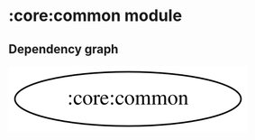 # :core:common module
## Dependency graph
![Dependency graph](../../docs/images/graphs-kmp/dep_graph_core_common.svg)
